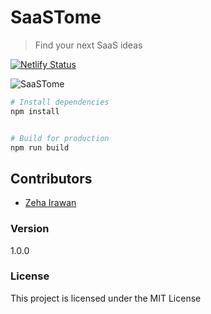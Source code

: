 # SaaSTome

> Find your next SaaS ideas

[![Netlify Status](https://api.netlify.com/api/v1/badges/db281fec-7a2d-4f92-bcf3-f2b09e553ae3/deploy-status)](https://app.netlify.com/sites/saastome/deploys)

![SaaSTome](https://i.imgur.com/fCWQaKR.png)

```bash
# Install dependencies
npm install


# Build for production
npm run build
```

## Contributors

- [Zeha Irawan](https://github.com/JangkarBumi)

### Version

1.0.0

### License

This project is licensed under the MIT License